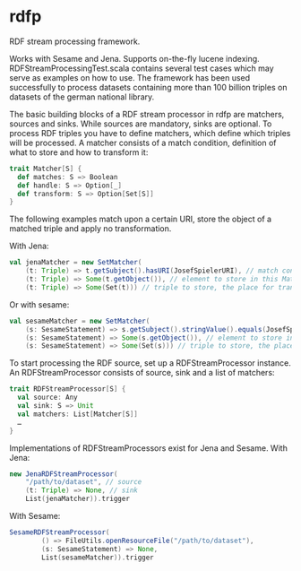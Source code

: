 # rdfp
RDF stream processing framework.

Works with Sesame and Jena. Supports on-the-fly lucene indexing.
RDFStreamProcessingTest.scala contains several test cases which may serve as
examples on how to use.
The framework has been used successfully to process datasets containing more than
100 billion triples on datasets of the german national library.

The basic building blocks of a RDF stream processor in rdfp are matchers, sources
and sinks. While sources are mandatory, sinks are optional.
To process RDF triples you have to define matchers, which define which triples
will be processed. A matcher consists of a match condition, definition of what
to store and how to transform it:

```scala
trait Matcher[S] {
  def matches: S => Boolean
  def handle: S => Option[_]
  def transform: S => Option[Set[S]]
}
```

The following examples match upon a certain URI, store the object of a matched
triple and apply no transformation.

With Jena:
```scala
val jenaMatcher = new SetMatcher(
    (t: Triple) => t.getSubject().hasURI(JosefSpielerURI), // match condition
    (t: Triple) => Some(t.getObject()), // element to store in this Matcher's list
    (t: Triple) => Some(Set(t))) // triple to store, the place for transformations
```

Or with sesame:
```scala
val sesameMatcher = new SetMatcher(
    (s: SesameStatement) => s.getSubject().stringValue().equals(JosefSpielerURI), // match condition
    (s: SesameStatement) => Some(s.getObject()), // element to store in this Matcher's list
    (s: SesameStatement) => Some(Set(s))) // triple to store, the place for transformations
```


To start processing the RDF source, set up a RDFStreamProcessor instance.
An RDFStreamProcessor consists of source, sink and a list of matchers:
```scala
trait RDFStreamProcessor[S] {
  val source: Any
  val sink: S => Unit
  val matchers: List[Matcher[S]]
  …
}
```

Implementations of RDFStreamProcessors exist for Jena and Sesame.
With Jena:
```scala
new JenaRDFStreamProcessor(
	"/path/to/dataset", // source
	(t: Triple) => None, // sink
	List(jenaMatcher)).trigger
```

With Sesame:
```scala
SesameRDFStreamProcessor(
        () => FileUtils.openResourceFile("/path/to/dataset"),
        (s: SesameStatement) => None,
        List(sesameMatcher)).trigger
```